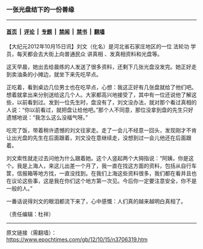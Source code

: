 ### 一张光盘结下的一份善缘

---

#### [首页](../../../..?n3706319) &nbsp;|&nbsp; [评论](../../../../../epoch-comment?n3706319) &nbsp;|&nbsp; [专题](../../../../../epoch-special?n3706319) &nbsp;|&nbsp; [禁闻](../../../../../epoch-news?n3706319) &nbsp;|&nbsp; [禁书](../../../../../books?n3706319) &nbsp;|&nbsp; [翻墙](https://github.com/gfw-breaker/nogfw/blob/master/README.md?n3706319)


<div class="post_content" id="artbody" itemprop="articleBody">
 <!-- article content begin -->
 <p>
  【大纪元2012年10月15日讯】刘文（化名）是河北省石家庄地区的一位
  <ok href="https://www.epochtimes.com/gb/tag/%E6%B3%95%E8%BD%AE%E5%8A%9F.html">
   法轮功
  </ok>
  学员，每天都会去大街上向普通民众
  <ok href="https://www.epochtimes.com/gb/tag/%E8%AE%B2%E7%9C%9F%E7%9B%B8.html">
   讲真相
  </ok>
  、发真相资料和光盘等。
 </p>
 <p>
  这天早晨，她出去给晨练的人发送了很多资料，还剩下几张光盘没发完。她正好走到卖油条的小摊边，就坐下来先吃早点。
 </p>
 <p>
  正吃着，看到桌边几位男士也在吃早点，心想：我这正好有几张盘就给了他们吧。想着就拿出来分别送给这几个人。大家都高兴地接受了，其中有一位还说他了解这些，以前看到过。发到一位先生时，盘没有了，刘文没办法，就对那个看过真相的人说：“你以前看过，就把盘让给他吧。”那个人不同意，那位没拿到盘的先生只好遗憾地说：“我怎么这么没福气呀。”
 </p>
 <p>
  吃完了饭，带着稍许遗憾的刘文往家走。走了一会儿不经意一回头，发现刚才不肯让出光盘的先生在后面跟着，刘文没在意继续走，没想到过一会儿他还在后面跟着。
 </p>
 <p>
  刘文索性就走过去问他为什么跟着她。这个人竖起两个大拇指说：“阿姨，你是这个。我是上海人，来这儿出差一个月了，我一直在找这方面的资料，包括从自行车筐，信报箱等地方找，一直没找到。在我们上海这些资料很多，我们都在看并且也在议论这些事，这是我在你们这个地方第一次见。今后你一定要注意安全，你不是一般的人。”
 </p>
 <p>
  一番话说得刘文的眼泪都流下来了，心中感慨：人们真的越来越明白真相了。
 </p>
 <p>
  （责任编辑：杜祥）
 </p>
 <!-- article content end -->
 <div id="below_article_ad">
 </div>
</div>


---

原文链接（需翻墙）：https://www.epochtimes.com/gb/12/10/15/n3706319.htm